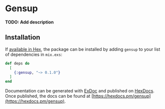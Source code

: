 # Gensup

**TODO: Add description**

## Installation

If [available in Hex](https://hex.pm/docs/publish), the package can be installed
by adding `gensup` to your list of dependencies in `mix.exs`:

```elixir
def deps do
  [
    {:gensup, "~> 0.1.0"}
  ]
end
```

Documentation can be generated with [ExDoc](https://github.com/elixir-lang/ex_doc)
and published on [HexDocs](https://hexdocs.pm). Once published, the docs can
be found at [https://hexdocs.pm/gensup](https://hexdocs.pm/gensup).

